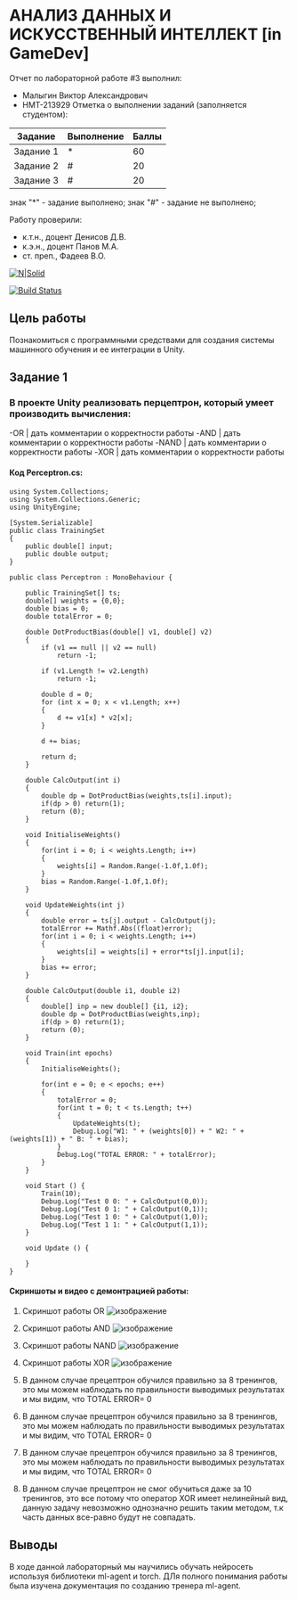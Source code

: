 # АНАЛИЗ ДАННЫХ И ИСКУССТВЕННЫЙ ИНТЕЛЛЕКТ [in GameDev]
Отчет по лабораторной работе #3 выполнил:
- Малыгин Виктор Александрович
- НМТ-213929
Отметка о выполнении заданий (заполняется студентом):

| Задание | Выполнение | Баллы |
| ------ | ------ | ------ |
| Задание 1 | * | 60 |
| Задание 2 | # | 20 |
| Задание 3 | # | 20 |

знак "*" - задание выполнено; знак "#" - задание не выполнено;

Работу проверили:
- к.т.н., доцент Денисов Д.В.
- к.э.н., доцент Панов М.А.
- ст. преп., Фадеев В.О.

[![N|Solid](https://cldup.com/dTxpPi9lDf.thumb.png)](https://nodesource.com/products/nsolid)

[![Build Status](https://travis-ci.org/joemccann/dillinger.svg?branch=master)](https://travis-ci.org/joemccann/dillinger)

## Цель работы
Познакомиться с программными средствами для создания системы машинного обучения и ее интеграции в Unity.

## Задание 1
### В проекте Unity реализовать перцептрон, который умеет производить вычисления:
-OR | дать комментарии о корректности работы
-AND | дать комментарии о корректности работы
-NAND | дать комментарии о корректности работы
-XOR | дать комментарии о корректности работы
#### Код Perceptron.cs:
```
using System.Collections;
using System.Collections.Generic;
using UnityEngine;

[System.Serializable]
public class TrainingSet
{
	public double[] input;
	public double output;
}

public class Perceptron : MonoBehaviour {

	public TrainingSet[] ts;
	double[] weights = {0,0};
	double bias = 0;
	double totalError = 0;

	double DotProductBias(double[] v1, double[] v2) 
	{
		if (v1 == null || v2 == null)
			return -1;
	 
		if (v1.Length != v2.Length)
			return -1;
	 
		double d = 0;
		for (int x = 0; x < v1.Length; x++)
		{
			d += v1[x] * v2[x];
		}

		d += bias;
	 
		return d;
	}

	double CalcOutput(int i)
	{
		double dp = DotProductBias(weights,ts[i].input);
		if(dp > 0) return(1);
		return (0);
	}

	void InitialiseWeights()
	{
		for(int i = 0; i < weights.Length; i++)
		{
			weights[i] = Random.Range(-1.0f,1.0f);
		}
		bias = Random.Range(-1.0f,1.0f);
	}

	void UpdateWeights(int j)
	{
		double error = ts[j].output - CalcOutput(j);
		totalError += Mathf.Abs((float)error);
		for(int i = 0; i < weights.Length; i++)
		{			
			weights[i] = weights[i] + error*ts[j].input[i]; 
		}
		bias += error;
	}

	double CalcOutput(double i1, double i2)
	{
		double[] inp = new double[] {i1, i2};
		double dp = DotProductBias(weights,inp);
		if(dp > 0) return(1);
		return (0);
	}

	void Train(int epochs)
	{
		InitialiseWeights();
		
		for(int e = 0; e < epochs; e++)
		{
			totalError = 0;
			for(int t = 0; t < ts.Length; t++)
			{
				UpdateWeights(t);
				Debug.Log("W1: " + (weights[0]) + " W2: " + (weights[1]) + " B: " + bias);
			}
			Debug.Log("TOTAL ERROR: " + totalError);
		}
	}

	void Start () {
		Train(10);
		Debug.Log("Test 0 0: " + CalcOutput(0,0));
		Debug.Log("Test 0 1: " + CalcOutput(0,1));
		Debug.Log("Test 1 0: " + CalcOutput(1,0));
		Debug.Log("Test 1 1: " + CalcOutput(1,1));		
	}
	
	void Update () {
		
	}
}

```

#### Скриншоты и видео с демонтрацией работы:
1) Скриншот работы OR
![изображение](https://user-images.githubusercontent.com/61794638/204572583-719d32f1-daa8-484b-936b-6dd85c75291c.png)
2) Скриншот работы AND
![изображение](https://user-images.githubusercontent.com/61794638/204572660-15bbdbfd-48d4-421d-ba6d-f86fa832e99d.png)
3) Скриншот работы NAND
![изображение](https://user-images.githubusercontent.com/61794638/204572700-a5b81736-c653-40c7-a59b-6311e0b230a9.png)
4) Скриншот работы XOR
![изображение](https://user-images.githubusercontent.com/61794638/204572780-33ef5056-4c46-4aa9-912a-0d905ab7aac4.png)

1) В данном случае прецептрон обучился правильно за 8 тренингов, это мы можем наблюдать по правильности выводимых результатах и мы видим, что TOTAL ERROR= 0
2) В данном случае прецептрон обучился правильно за 8 тренингов, это мы можем наблюдать по правильности выводимых результатах и мы видим, что TOTAL ERROR= 0
3) В данном случае прецептрон обучился правильно за 8 тренингов, это мы можем наблюдать по правильности выводимых результатах и мы видим, что TOTAL ERROR= 0
4) В данном случае прецептрон не смог обучиться даже за 10 тренингов, это все потому что оператор XOR имеет нелинейный вид, данную задачу невозможно однозначно решить таким методом, т.к часть данных все-равно будут не совпадать.


## Выводы
В ходе данной лабораторный мы научились обучать нейросеть используя библиотеки ml-agent и torch. ДЛя полного понимания работы была изучена документация по созданию тренера ml-agent. 
